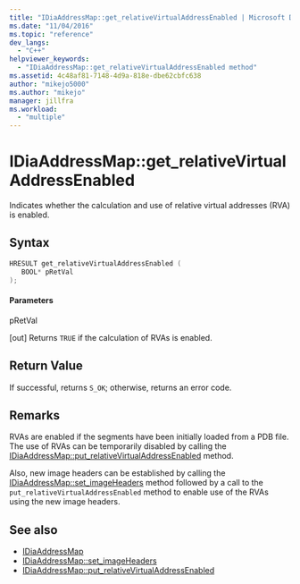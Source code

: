 ```yaml
---
title: "IDiaAddressMap::get_relativeVirtualAddressEnabled | Microsoft Docs"
ms.date: "11/04/2016"
ms.topic: "reference"
dev_langs:
  - "C++"
helpviewer_keywords:
  - "IDiaAddressMap::get_relativeVirtualAddressEnabled method"
ms.assetid: 4c48af81-7148-4d9a-818e-dbe62cbfc638
author: "mikejo5000"
ms.author: "mikejo"
manager: jillfra
ms.workload:
  - "multiple"
---
```

# IDiaAddressMap::get_relativeVirtualAddressEnabled
Indicates whether the calculation and use of relative virtual addresses (RVA) is enabled.

## Syntax

```C++
HRESULT get_relativeVirtualAddressEnabled ( 
   BOOL* pRetVal
);
```

#### Parameters
 pRetVal

[out] Returns `TRUE` if the calculation of RVAs is enabled.

## Return Value
 If successful, returns `S_OK`; otherwise, returns an error code.

## Remarks
 RVAs are enabled if the segments have been initially loaded from a PDB file. The use of RVAs can be temporarily disabled by calling the [IDiaAddressMap::put_relativeVirtualAddressEnabled](../../debugger/debug-interface-access/idiaaddressmap-put-relativevirtualaddressenabled.md) method.

 Also, new image headers can be established by calling the [IDiaAddressMap::set_imageHeaders](../../debugger/debug-interface-access/idiaaddressmap-set-imageheaders.md) method followed by a call to the `put_relativeVirtualAddressEnabled` method to enable use of the RVAs using the new image headers.

## See also
- [IDiaAddressMap](../../debugger/debug-interface-access/idiaaddressmap.md)
- [IDiaAddressMap::set_imageHeaders](../../debugger/debug-interface-access/idiaaddressmap-set-imageheaders.md)
- [IDiaAddressMap::put_relativeVirtualAddressEnabled](../../debugger/debug-interface-access/idiaaddressmap-put-relativevirtualaddressenabled.md)